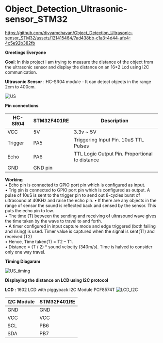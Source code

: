 # Object_Detection_Ultrasonic-sensor_STM32


https://github.com/divyamchavan/Object_Detection_Ultrasonic-sensor_STM32/assets/121415464/7ad438bb-c1a3-4d44-afe4-4c5e92b382fb

__Greetings Everyone__

__Goal__: In this project I am trying to measure the distance of the object from the ultrasonic sensor and display the distance on an 16*2 Lcd using I2C communication.

__Ultrasonic Sensor__ : HC-SR04 module - It can detect objects in the range 2cm to 400cm.

![US](https://github.com/divyamchavan/Object_Detection_Ultrasonic-sensor_STM32/assets/121415464/171f89cc-d1d1-476a-a253-2a12721fc69e)

__Pin connections__

|HC-SR04|STM32F401RE|Description|
|-------|-------|----|
|VCC|5V|3.3v ~ 5V|
|Trigger|PA5|Triggering Input Pin. 10uS TTL Pulses|
|Echo|PA6|TTL Logic Output Pin. Proportional to distance|
|GND|GND pin|

__Working__  
•	Echo pin is connected to GPIO port pin which is configured as input.  
•	Trig pin is connected to GPIO port pin which is configured as output. A pulse of 10uS is sent to the trigger pin to send out 8-cycles burst of ultrasound at 40KHz and raise the echo pin. 
•	If there are any objects in the range of sensor the sound is reflected back and sensed by the sensor. This puts the echo pin to low.  
•	The time (T) between the sending and receiving of ultrasound wave gives the time taken by the wave to travel to and forth.  
•	A timer configured in input capture mode and edge triggered (both falling and rising) is used. Timer value is captured when the signal is sent(T1) and received (T2)  
•	Hence, Time taken(T) = T2 – T1.  
•	Distance = (T / 2) * sound velocity (340m/s). Time is halved to consider only one way travel.  


__Timing Diagaram__ 

![US_timing](https://github.com/divyamchavan/Object_Detection_Ultrasonic-sensor_STM32/assets/121415464/3fe6febb-84ac-42e2-82d9-6cef09b44cc4)

__Displaying the distance on LCD using I2C protocol__  

__LCD__ : 1602 LCD with piggyback I2C Module PCF8574T
![LCD_I2C](https://github.com/divyamchavan/Object_Detection_Ultrasonic-sensor_STM32/assets/121415464/010043a8-317b-42b2-b696-5d5d4de9a750)

|I2C Module|STM32F401RE
|-----|------|
|GND|GND|
|VCC|VCC|
|SCL|PB6|
|SDA|PB7





 
